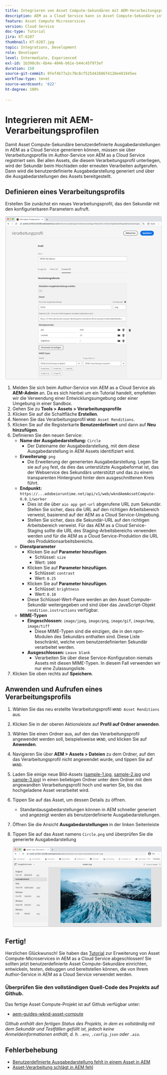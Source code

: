 ```yaml
---
title: Integrieren von Asset Compute-Sekundären mit AEM-Verarbeitungsprofilen
description: AEM as a Cloud Service kann in Asset Compute-Sekundäre integriert werden, die über AEM Assets-Verarbeitungsprofile für Adobe I/O Runtime bereitgestellt werden. Verarbeitungsprofile werden im Author-Service so konfiguriert, dass bestimmte Assets mit benutzerdefinierten Sekundären verarbeitet und die von den Sekundären generierten Dateien als Asset-Ausgabedarstellungen gespeichert werden.
feature: Asset Compute Microservices
version: Cloud Service
doc-type: Tutorial
jira: KT-6287
thumbnail: KT-6287.jpg
topic: Integrations, Development
role: Developer
level: Intermediate, Experienced
exl-id: 1b398c8c-6b4e-4046-b61e-b44c45f973ef
duration: 150
source-git-commit: 9fef4b77a2c70c8cf525d42686f4120e481945ee
workflow-type: tm+mt
source-wordcount: '622'
ht-degree: 100%

---
```


# Integrieren mit AEM-Verarbeitungsprofilen

Damit Asset Compute-Sekundäre benutzerdefinierte Ausgabedarstellungen in AEM as a Cloud Service generieren können, müssen sie über Verarbeitungsprofile im Author-Service von AEM as a Cloud Service registriert sein. Bei allen Assets, die diesem Verarbeitungsprofil unterliegen, wird der Sekundär beim Hochladen oder erneuten Verarbeiten aufgerufen. Dann wird die benutzerdefinierte Ausgabedarstellung generiert und über die Ausgabedarstellungen des Assets bereitgestellt.

## Definieren eines Verarbeitungsprofils

Erstellen Sie zunächst ein neues Verarbeitungsprofil, das den Sekundär mit den konfigurierbaren Parametern aufruft.

![Verarbeitungsprofil](./assets/processing-profiles/new-processing-profile.png)

1. Melden Sie sich beim Author-Service von AEM as a Cloud Service als __AEM-Admin__ an. Da es sich hierbei um ein Tutorial handelt, empfehlen wir die Verwendung einer Entwicklungsumgebung oder einer Umgebung in einer Sandbox.
1. Gehen Sie zu __Tools > Assets > Verarbeitungsprofile__
1. Klicken Sie auf die Schaltfläche __Erstellen__.
1. Nennen Sie das Verarbeitungsprofil `WKND Asset Renditions`.
1. Klicken Sie auf die Registerkarte __Benutzerdefiniert__ und dann auf __Neu hinzufügen__.
1. Definieren Sie den neuen Service:
   + __Name der Ausgabedarstellung:__ `Circle`
      + Der Dateiname der Ausgabedarstellung, mit dem diese Ausgabedarstellung in AEM Assets identifiziert wird.
   + __Erweiterung:__ `png`
      + Die Erweiterung der generierten Ausgabedarstellung. Legen Sie sie auf `png` fest, da dies das unterstützte Ausgabeformat ist, das der Webservice des Sekundärs unterstützt und das zu einem transparenten Hintergrund hinter dem ausgeschnittenen Kreis führt.
   + __Endpunkt:__ `https://...adobeioruntime.net/api/v1/web/wkndAemAssetCompute-0.0.1/worker`
      + Dies ist die über `aio app get-url` abgerufene URL zum Sekundär. Stellen Sie sicher, dass die URL auf den richtigen Arbeitsbereich verweist, basierend auf der AEM as a Cloud Service-Umgebung.
      + Stellen Sie sicher, dass die Sekundär-URL auf den richtigen Arbeitsbereich verweist. Für das AEM as a Cloud Service-Staging sollte die URL des Staging-Arbeitsbereichs verwenden werden und für die AEM as a Cloud Service-Produktion die URL des Produktionsarbeitsbereichs.
   + __Dienstparameter__
      + Klicken Sie auf __Parameter hinzufügen__.
         + Schlüssel: `size`
         + Wert: `1000`
      + Klicken Sie auf __Parameter hinzufügen__.
         + Schlüssel: `contrast`
         + Wert: `0.25`
      + Klicken Sie auf __Parameter hinzufügen__.
         + Schlüssel: `brightness`
         + Wert: `0.10`
      + Diese Schlüssel-Wert-Paare werden an den Asset Compute-Sekundär weitergegeben und sind über das JavaScript-Objekt `rendition.instructions` verfügbar.
   + __MIME-Typen__
      + __Eingeschlossen:__ `image/jpeg`, `image/png`, `image/gif`, `image/bmp`, `image/tiff`
         + Diese MIME-Typen sind die einzigen, die in den npm-Modulen des Sekundärs enthalten sind. Diese Liste beschränkt, welche vom benutzerdefinierten Sekundär verarbeitet werden.
      + __Ausgeschlossen:__ `Leave blank`
         + Verarbeiten Sie über diese Service-Konfiguration niemals Assets mit diesen MIME-Typen. In diesem Fall verwenden wir nur eine Zulassungsliste.
1. Klicken Sie oben rechts auf __Speichern__.

## Anwenden und Aufrufen eines Verarbeitungsprofils

1. Wählen Sie das neu erstellte Verarbeitungsprofil `WKND Asset Renditions` aus.
1. Klicken Sie in der oberen Aktionsleiste auf __Profil auf Ordner anwenden__.
1. Wählen Sie einen Ordner aus, auf den das Verarbeitungsprofil angewendet werden soll, beispielsweise `WKND`, und klicken Sie auf __Anwenden__.
1. Navigieren Sie über __AEM > Assets > Dateien__ zu dem Ordner, auf den das Verarbeitungsprofil nicht angewendet wurde, und tippen Sie auf `WKND`.
1. Laden Sie einige neue Bild-Assets ([sample-1.jpg](../assets/samples/sample-1.jpg), [sample-2.jpg](../assets/samples/sample-2.jpg) und [sample-3.jpg](../assets/samples/sample-3.jpg)) in einen beliebigen Ordner unter dem Ordner mit dem angewandten Verarbeitungsprofil hoch und warten Sie, bis das hochgeladene Asset verarbeitet wird.
1. Tippen Sie auf das Asset, um dessen Details zu öffnen.
   + Standardausgabedarstellungen können in AEM schneller generiert und angezeigt werden als benutzerdefinierte Ausgabedarstellungen.
1. Öffnen Sie die Ansicht __Ausgabedarstellungen__ in der linken Seitenleiste
1. Tippen Sie auf das Asset namens `Circle.png` und überprüfen Sie die generierte Ausgabedarstellung

   ![Generierte Ausgabedarstellung](./assets/processing-profiles/rendition.png)

## Fertig!

Herzlichen Glückwunsch! Sie haben das [Tutorial](../overview.md) zur Erweiterung von Asset Compute-Microservices in AEM as a Cloud Service abgeschlossen! Sie sollten jetzt benutzerdefinierte Asset Compute-Sekundäre einrichten, entwickeln, testen, debuggen und bereitstellen können, die von Ihrem Author-Service in AEM as a Cloud Service verwendet werden.

### Überprüfen Sie den vollständigen Quell-Code des Projekts auf Github.

Das fertige Asset Compute-Projekt ist auf Github verfügbar unter:

+ [aem-guides-wknd-asset-compute](https://github.com/adobe/aem-guides-wknd-asset-compute)

_Github enthält den fertigen Status des Projekts, in dem es vollständig mit dem Sekundär und Testfällen gefüllt ist, jedoch keine Anmeldeinformationen enthält, d. h. `.env`, `.config.json` oder `.aio`._

## Fehlerbehebung

+ [Benutzerdefinierte Ausgabedarstellung fehlt in einem Asset in AEM](../troubleshooting.md#custom-rendition-missing-from-asset)
+ [Asset-Verarbeitung schlägt in AEM fehl](../troubleshooting.md#asset-processing-fails)

